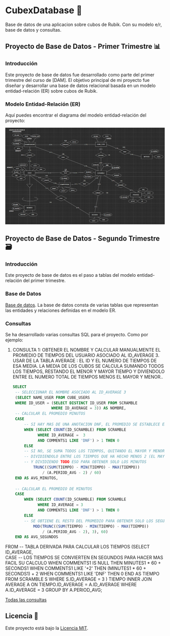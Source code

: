 # CubexDatabase 🔷
Base de datos de una aplicacion sobre cubos de Rubik. Con su modelo e/r, base de datos y consultas.

## Proyecto de Base de Datos - Primer Trimestre 📊
### Introducción
Este proyecto de base de datos fue desarrollado como parte del primer trimestre del curso de [DAM]. El objetivo principal de mi proyecto fue diseñar y desarrollar una base de datos relacional basada en un modelo entidad-relación (ER) sobre cubos de Rubik.

### Modelo Entidad-Relación (ER)
Aquí puedes encontrar el diagrama del modelo entidad-relación del proyecto:

![Modelo Entidad-Relación](https://github.com/estelaV9/CubexDatabase/blob/master/modeloER_CubeX.png)

## Proyecto de Base de Datos - Segundo Trimestre 🗃️
### Introducción
Este proyecto de base de datos es el paso a tablas del modelo entidad-relación del primer trimestre.

### Base de Datos
[Base de datos](https://github.com/estelaV9/CubexDatabase/blob/master/DF_deVega_Estela.sql).
La base de datos consta de varias tablas que representan las entidades y relaciones definidas en el modelo ER. 

### Consultas
Se ha desarrollado varias consultas SQL para el proyecto. Como por ejemplo:

1. CONSULTA 1: OBTENER EL NOMBRE Y CALCULAR MANUALMENTE EL PROMEDIO DE TIEMPOS 
DEL USUARIO ASOCIADO AL ID_AVERAGE 3. USAR DE LA TABLA AVERAGE : EL ID
Y EL NUMERO DE TIEMPOS DE ESA MEDIA.
LA MEDIA DE LOS CUBOS SE CALCULA SUMANDO TODOS LOS TIEMPOS, RESTANDO EL MENOR Y
MAYOR TIEMPO Y DIVIENDOLO ENTRE EL NUMERO TOTAL DE TIEMPOS MENOS EL MAYOR Y MENOR..
   ```sql
   SELECT 
    -- SELECCIONAR EL NOMBRE ASOCIADO AL ID_AVERAGE 3
    (SELECT NAME_USER FROM CUBE_USERS 
    WHERE ID_USER = (SELECT DISTINCT ID_USER FROM SCRAMBLE 
                    WHERE ID_AVERAGE = 3)) AS NOMBRE,
    -- CALCULAR EL PROMEDIO MINUTOS
    CASE 
        -- SI HAY MAS DE UNA ANOTACION DNF, EL PROMEDIO SE ESTABLECE EN 0
        WHEN (SELECT COUNT(ID_SCRAMBLE) FROM SCRAMBLE 
              WHERE ID_AVERAGE =  3
              AND COMMENTS1 LIKE 'DNF') > 1 THEN 0
        ELSE    
        -- SI NO, SE SUMA TODOS LOS TIEMPOS, QUITANDO EL MAYOR Y MENOR TIEMPO,
        -- DIVIDIENDOLO ENTRE LOS TIEMPOS QUE HA HECHO MENOS 2 (EL MAYOR Y MENOR)
        -- Y DIVIDIENDO TODO ESO PARA OBTENER SOLO LOS MINUTOS
            TRUNC((SUM(TIEMPO) - MIN(TIEMPO) - MAX(TIEMPO)) 
                / (A.PERIOD_AVG - 2) / 60) 
    END AS AVG_MINUTOS,
    
    -- CALCULAR EL PROMEDIO DE MINUTOS
    CASE 
        WHEN (SELECT COUNT(ID_SCRAMBLE) FROM SCRAMBLE 
              WHERE ID_AVERAGE = 3 
              AND COMMENTS1 LIKE 'DNF') > 1 THEN 0
        ELSE 
        -- SE OBTIENE EL RESTO DEL PROMEDIO PARA OBTENER SOLO LOS SEGUNDOS
            MOD(TRUNC((SUM(TIEMPO) - MIN(TIEMPO) - MAX(TIEMPO)) 
                / (A.PERIOD_AVG - 2), 3), 60)
    END AS AVG_SEGUNDOS
FROM 
-- TABLA DERIVADA PARA CALCULAR LOS TIEMPOS 
    (SELECT ID_AVERAGE,   
        CASE
        -- LOS TIEMPOS SE CONVIERTEN EN SEGUNDOS PARA HACER MAS FACIL SU CALCULO
            WHEN COMMENTS1 IS NULL THEN
                MINUTES1 * 60 + SECONDS1
            WHEN COMMENTS1 LIKE '+2' THEN
                (MINUTES1 * 60 + SECONDS1) + 2
            WHEN COMMENTS1 LIKE 'DNF' THEN
                0
        END AS TIEMPO
    FROM SCRAMBLE S
    WHERE S.ID_AVERAGE = 3
) TIEMPO
INNER JOIN AVERAGE A ON TIEMPO.ID_AVERAGE = A.ID_AVERAGE
WHERE A.ID_AVERAGE = 3
GROUP BY A.PERIOD_AVG;

[Todas las consultas](https://github.com/estelaV9/CubexDatabase/blob/master/PP_consultas_deVega_Estela.sql)


## Licencia 📜
Este proyecto está bajo la [Licencia MIT](https://github.com/estelaV9/CubexDatabase/blob/master/license.txt).



